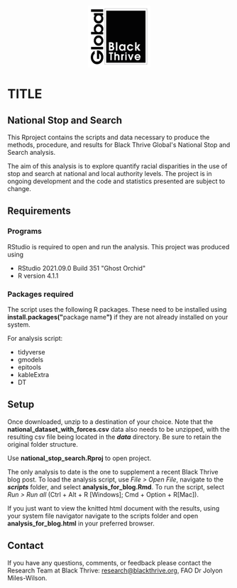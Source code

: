 <!-- PROJECT LOGO -->
<br />
<div align="center">
    <img src="images/btg_logo.png" alt="Logo" width="140" height="140">
  </a>
  </div>
  
# TITLE
 
## National Stop and Search

This Rproject contains the scripts and data necessary to produce the methods, procedure, and results for Black Thrive Global's National Stop and Search analysis. 

The aim of this analysis is to explore quantify racial disparities in the use of stop and search at national and local authority levels. The project is in ongoing development and the code and statistics presented are subject to change.

## Requirements

### Programs

RStudio is required to open and run the analysis. This project was produced using 

- RStudio 2021.09.0 Build 351 "Ghost Orchid"
- R version 4.1.1

### Packages required

The script uses the following R packages. These need to be installed using <b>install.packages("</b>package name<b>")</b> if they are not already installed on your system.

For analysis script:

- tidyverse
- gmodels
- epitools
- kableExtra
- DT

## Setup

Once downloaded, unzip to a destination of your choice. Note that the **national_dataset_with_forces.csv** data also needs to be unzipped, with the resulting csv file being located in the ***data*** directory. Be sure to retain the original folder structure.

Use **national_stop_search.Rproj** to open project. 

The only analysis to date is the one to supplement a recent Black Thrive blog post. To load the analysis script, use *File > Open File*, navigate to the ***scripts*** folder, and select **analysis_for_blog.Rmd**. To run the script, select *Run > Run all* (Ctrl + Alt + R [Windows]; Cmd + Option + R[Mac]).

If you just want to view the knitted html document with the results, using your system file navigator navigate to the scripts folder and open **analysis_for_blog.html** in your preferred browser.



## Contact

If you have any questions, comments, or feedback please contact the Research Team at Black Thrive: research@blackthrive.org, FAO Dr Jolyon Miles-Wilson.
